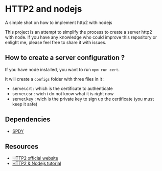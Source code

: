 # HTTP2 and nodejs

A simple shot on how to implement http2 with nodejs

This project is an attempt to simplify the process to create a server http2 with node. If you have any knowledge who could improve this repository or enlight me, please feel free to share it with issues.

## How to create a server configuration ?
If you have node installed, you want to run `npm run cert`.

It will create a `configs` folder with three files in it :
- server.crt : which is the certificate to authenticate
- server.csr : wich i do not know what it is right now
- server.key : wich is the private key to sign up the certificate (you must keep it safe)

## Dependencies
- [SPDY](https://www.npmjs.com/package/spdy)

## Resources
- [HTTP2 official website](https://http2.github.io/faq/)
- [HTTP2 & Nodejs tutorial](https://webapplog.com/http2-node/)
